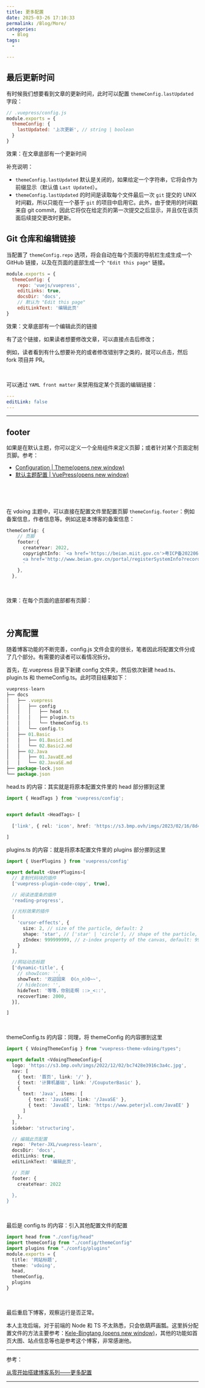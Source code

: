 ```yaml
---
title: 更多配置
date: 2025-03-26 17:10:33
permalink: /Blog/More/
categories:
  - Blog
tags:
  - 

---
```




## 最后更新时间

有时候我们想要看到文章的更新时间，此时可以配置 `themeConfig.lastUpdated` 字段：

```js
// .vuepress/config.js
module.exports = {
  themeConfig: {
    lastUpdated: '上次更新', // string | boolean
  }
}
```

效果：在文章底部有一个更新时间

补充说明：

- `themeConfig.lastUpdated` 默认是关闭的，如果给定一个字符串，它将会作为前缀显示（默认值 `Last Updated`）。
- `themeConfig.lastUpdated` 的时间是读取每个文件最后一次 `git` 提交的 UNIX 时间戳，所以只能在一个基于 `git` 的项目中启用它。此外，由于使用的时间戳来自 git commit，因此它将仅在给定页的第一次提交之后显示，并且仅在该页面后续提交更改时更新。



## Git 仓库和编辑链接

当配置了 `themeConfig.repo` 选项，将会自动在每个页面的导航栏生成生成一个 GitHub 链接，以及在页面的底部生成一个 `"Edit this page"` 链接。



```js
module.exports = {
  themeConfig: {
    repo: 'vuejs/vuepress',
    editLinks: true,
    docsDir: 'docs',
    // 默认为 "Edit this page"
    editLinkText: '编辑此页'
}
```



效果：文章底部有一个编辑此页的链接



有了这个链接，如果读者想要修改文章，可以直接点击后修改；

例如，读者看到有什么想要补充的或者修改错别字之类的，就可以点击，然后 fork 项目并 PR。

‍

可以通过 `YAML front matter` 来禁用指定某个页面的编辑链接：



```yaml
---
editLink: false
---
```

---



## footer

如果是在默认主题，你可以定义一个全局组件来定义页脚；或者针对某个页面定制页脚。参考：

- [Configuration | Theme(opens new window)](https://vuepress.vuejs.org/zh/theme/option-api.html#globallayout)
- [默认主题配置 | VuePress(opens new window)](https://vuepress.vuejs.org/zh/theme/default-theme-config.html#富文本-footer)

‍

‍

在 vdoing 主题中，可以直接在配置文件里配置页脚 `themeConfig.footer`：例如备案信息，作者信息等。例如这是本博客的备案信息：



```ts
themeConfig: {
    // 页脚
    footer:{
      createYear: 2022,
      copyrightInfo: `<a href='https://beian.miit.gov.cn'>粤ICP备2022067627号-1</a>  
      <a href='http://www.beian.gov.cn/portal/registerSystemInfo?recordcode=44011302003646'>粤公网安备 44011302003646号</a>
      `
    },
  },
```

‍

效果：在每个页面的底部都有页脚：

‍

## 分离配置

随着博客功能的不断完善，config.js 文件会变的很长，笔者因此将配置文件分成了几个部分。有需要的读者可以看情况拆分。

首先，在.vuepress 目录下新建 config 文件夹，然后依次新建 head.ts、plugin.ts 和 themeConfig.ts。此时项目结果如下：



```js
vuepress-learn
├── docs
│   ├── .vuepress
│   │   ├── config
│   │   │   ├── head.ts     
│   │   │   ├── plugin.ts   
│   │   │   └── themeConfig.ts
│   │   └── config.ts
│   ├── 01.Basic
│   │   ├── 01.Basic1.md
│   │   └── 02.Basic2.md
│   ├── 02.Java
│   │   ├── 01.JavaEE.md
│   │   └── 02.JavaSE.md
├── package-lock.json
└── package.json
```



head.ts 的内容：其实就是将原本配置文件里的 head 部分挪到这里



```ts
import { HeadTags } from 'vuepress/config';


export default <HeadTags> [
  
  ['link', { rel: 'icon', href: 'https://s3.bmp.ovh/imgs/2023/02/16/8d42caf2b4ba3334.png' }],
  
]
```



plugins.ts 的内容：就是将原本配置文件里的 plugins 部分挪到这里



```ts
import { UserPlugins } from 'vuepress/config'

export default <UserPlugins>[
  // 复制代码块的插件
  ['vuepress-plugin-code-copy', true],

  // 阅读进度条的插件
  'reading-progress',

  //光标效果的插件
  [
    'cursor-effects', {
      size: 2, // size of the particle, default: 2
      shape: 'star', // ['star' | 'circle'], // shape of the particle, default: 'star'
      zIndex: 999999999, // z-index property of the canvas, default: 999999999
    }
  ],

  //网站动态标题
  ['dynamic-title', {
    // showIcon: '',
    showText: '欢迎回来  O(∩_∩)O~~',
    // hideIcon: '',
    hideText: '等等，你别走啊 ::>_<::',
    recoverTime: 2000,
  }],

]
```

‍

themeConfig.ts 的内容：同理，将 themeConfig 的内容挪到这里



```ts
import { VdoingThemeConfig } from "vuepress-theme-vdoing/types";

export default <VdoingThemeConfig>{
  logo: 'https://s3.bmp.ovh/imgs/2022/12/02/bc7428e3916c3a4c.jpg',
  nav: [
    { text: '首页', link: '/' },
    { text: '计算机基础', link: '/CouputerBasic' },
    {
      text: 'Java', items: [
        { text: 'JavaSE', link: '/JavaSE' },
        { text: 'JavaEE', link: 'https://www.peterjxl.com/JavaEE' }
      ]
    },
  ],
  sidebar: 'structuring',

  // 编辑此页配置
  repo: 'Peter-JXL/vuepress-learn',
  docsDir: 'docs',
  editLinks: true,
  editLinkText: '编辑此页',

  // 页脚
  footer: {
    createYear: 2022
      `
  },
}
```

‍

最后是 config.ts 的内容：引入其他配置文件的配置



```ts
import head from "./config/head"
import themeConfig from "./config/themeConfig"
import plugins from "./config/plugins"  
module.exports = {
  title: '网站标题',
  theme: 'vdoing',
  head,
  themeConfig,
  plugins
}
```

‍

最后重启下博客，观察运行是否正常。

本人主攻后端，对于前端的 Node 和 TS 不太熟悉，只会依葫芦画瓢。这里拆分配置文件的方法主要参考：[Kele-Bingtang (opens new window)](https://github.com/Kele-Bingtang/Kele-Bingtang.github.io)，其他的功能如首页大图、站点信息等也是参考这个博客，非常感谢他。

---

参考：

[从零开始搭建博客系列——更多配置](https://www.peterjxl.com/Blog/VuePress-more)



---

